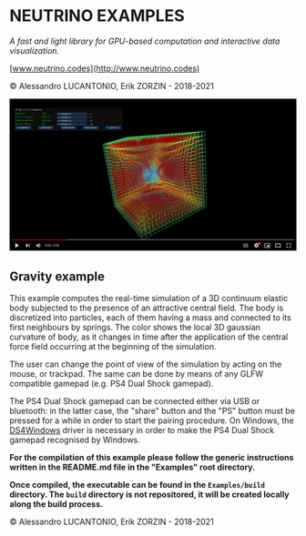# NEUTRINO EXAMPLES

_A fast and light library for GPU-based computation and interactive data visualization._

[www.neutrino.codes](http://www.neutrino.codes)

© Alessandro LUCANTONIO, Erik ZORZIN - 2018-2021

[![Neutrino - Gravity](../Logos/Neutrino-Gravity.png)](https://www.youtube.com/watch?v=FQlTP2k5KQc)

## Gravity example

This example computes the real-time simulation of a 3D continuum elastic body subjected to the presence
of an attractive central field. The body is discretized into particles, each of them having a mass and connected
to its first neighbours by springs. The color shows the local 3D gaussian curvature of body, as it changes in time
after the application of the central force field occurring at the beginning of the simulation.

The user can change the point of view of the simulation by acting on the mouse, or
trackpad. The same can be done by means of any GLFW compatible gamepad (e.g. PS4 Dual Shock gamepad).

The PS4 Dual Shock gamepad can be connected either via USB or bluetooth: in the latter case, the
"share" button and the "PS" button must be pressed for a while in order to start the pairing
procedure. On Windows, the [DS4Windows](https://ryochan7.github.io/ds4windows-site/) driver is necessary
in order to make the PS4 Dual Shock gamepad recognised by Windows.

**For the compilation of this example please follow the generic instructions written in the
README.md file in the "Examples" root directory.**

**Once compiled, the executable can be found in the `Examples/build` directory.
The `build` directory is not repositored, it will be created locally along the build process.**

© Alessandro LUCANTONIO, Erik ZORZIN - 2018-2021